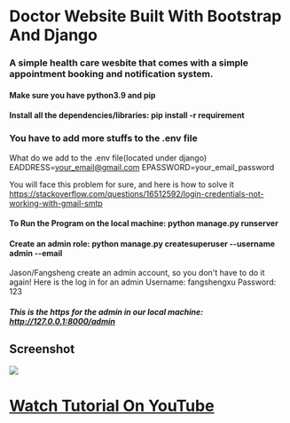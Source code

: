 # Doctor Website Built With Bootstrap And Django

### A simple health care wesbite that comes with a simple appointment booking and notification system.

#### Make sure you have python3.9 and pip

#### Install all the dependencies/libraries: pip install -r requirement

### You have to add more stuffs to the .env file

What do we add to the .env file(located under django)
EADDRESS=your_email@gmail.com
EPASSWORD=your_email_password

You will face this problem for sure, and here is how to solve it
https://stackoverflow.com/questions/16512592/login-credentials-not-working-with-gmail-smtp

#### To Run the Program on the local machine: python manage.py runserver

#### Create an admin role: python manage.py createsuperuser --username admin --email

Jason/Fangsheng create an admin account, so you don't have to do it again!
Here is the log in for an admin
Username: fangshengxu
Password: 123

##### This is the https for the admin in our local machine: http://127.0.0.1:8000/admin

## Screenshot

![](https://i.ibb.co/gjmMjR9/Family-Doctor.png)

# [Watch Tutorial On YouTube](https://youtu.be/3_3q_dE4_qs)
